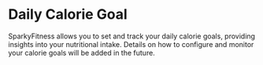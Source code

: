 # Daily Calorie Goal

SparkyFitness allows you to set and track your daily calorie goals, providing insights into your nutritional intake. Details on how to configure and monitor your calorie goals will be added in the future.
